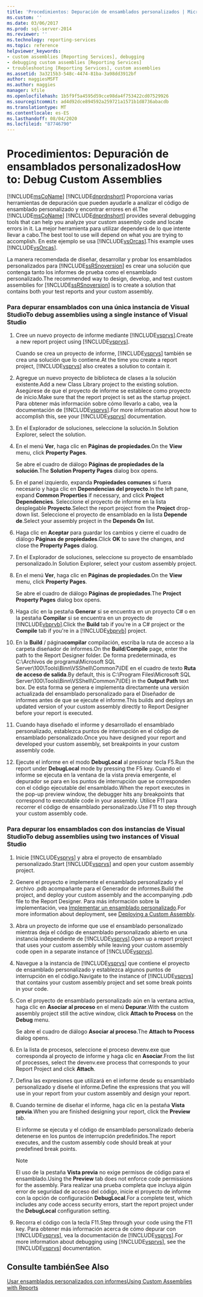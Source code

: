```yaml
---
title: 'Procedimientos: Depuración de ensamblados personalizados | Microsoft Docs'
ms.custom: ''
ms.date: 03/06/2017
ms.prod: sql-server-2014
ms.reviewer: ''
ms.technology: reporting-services
ms.topic: reference
helpviewer_keywords:
- custom assemblies [Reporting Services], debugging
- debugging custom assemblies [Reporting Services]
- troubleshooting [Reporting Services], custom assemblies
ms.assetid: 3a3215b3-548c-4474-81ba-3a98dd3912bf
author: maggiesMSFT
ms.author: maggies
manager: kfile
ms.openlocfilehash: 1b5f9f5a4595d59cce98da4f753422cd07529926
ms.sourcegitcommit: ad4d92dce894592a259721a1571b1d8736abacdb
ms.translationtype: MT
ms.contentlocale: es-ES
ms.lasthandoff: 08/04/2020
ms.locfileid: "87746790"
---
```

# <a name="how-to-debug-custom-assemblies"></a><span data-ttu-id="7aadd-102">Procedimientos: Depuración de ensamblados personalizados</span><span class="sxs-lookup"><span data-stu-id="7aadd-102">How to: Debug Custom Assemblies</span></span>
  <span data-ttu-id="7aadd-103">[!INCLUDE[msCoName](../../includes/msconame-md.md)] [!INCLUDE[dnprdnshort](../../includes/dnprdnshort-md.md)] Proporciona varias herramientas de depuración que pueden ayudarle a analizar el código de ensamblado personalizado y encontrar errores en él.</span><span class="sxs-lookup"><span data-stu-id="7aadd-103">The [!INCLUDE[msCoName](../../includes/msconame-md.md)] [!INCLUDE[dnprdnshort](../../includes/dnprdnshort-md.md)] provides several debugging tools that can help you analyze your custom assembly code and locate errors in it.</span></span> <span data-ttu-id="7aadd-104">La mejor herramienta para utilizar dependerá de lo que intente llevar a cabo.</span><span class="sxs-lookup"><span data-stu-id="7aadd-104">The best tool to use will depend on what you are trying to accomplish.</span></span> <span data-ttu-id="7aadd-105">En este ejemplo se usa [!INCLUDE[vsOrcas](../../includes/vsorcas-md.md)].</span><span class="sxs-lookup"><span data-stu-id="7aadd-105">This example uses [!INCLUDE[vsOrcas](../../includes/vsorcas-md.md)].</span></span>  
  
 <span data-ttu-id="7aadd-106">La manera recomendada de diseñar, desarrollar y probar los ensamblados personalizados para [!INCLUDE[ssRSnoversion](../../includes/ssrsnoversion-md.md)] es crear una solución que contenga tanto los informes de prueba como el ensamblado personalizado.</span><span class="sxs-lookup"><span data-stu-id="7aadd-106">The recommended way to design, develop, and test custom assemblies for [!INCLUDE[ssRSnoversion](../../includes/ssrsnoversion-md.md)] is to create a solution that contains both your test reports and your custom assembly.</span></span>  
  
### <a name="to-debug-assemblies-using-a-single-instance-of-visual-studio"></a><span data-ttu-id="7aadd-107">Para depurar ensamblados con una única instancia de Visual Studio</span><span class="sxs-lookup"><span data-stu-id="7aadd-107">To debug assemblies using a single instance of Visual Studio</span></span>  
  
1.  <span data-ttu-id="7aadd-108">Cree un nuevo proyecto de informe mediante [!INCLUDE[vsprvs](../../includes/vsprvs-md.md)].</span><span class="sxs-lookup"><span data-stu-id="7aadd-108">Create a new report project using [!INCLUDE[vsprvs](../../includes/vsprvs-md.md)].</span></span>  
  
     <span data-ttu-id="7aadd-109">Cuando se crea un proyecto de informe, [!INCLUDE[vsprvs](../../includes/vsprvs-md.md)] también se crea una solución que lo contiene.</span><span class="sxs-lookup"><span data-stu-id="7aadd-109">At the time you create a report project, [!INCLUDE[vsprvs](../../includes/vsprvs-md.md)] also creates a solution to contain it.</span></span>  
  
2.  <span data-ttu-id="7aadd-110">Agregue un nuevo proyecto de biblioteca de clases a la solución existente.</span><span class="sxs-lookup"><span data-stu-id="7aadd-110">Add a new Class Library project to the existing solution.</span></span> <span data-ttu-id="7aadd-111">Asegúrese de que el proyecto de informe se establece como proyecto de inicio.</span><span class="sxs-lookup"><span data-stu-id="7aadd-111">Make sure that the report project is set as the startup project.</span></span> <span data-ttu-id="7aadd-112">Para obtener más información sobre cómo llevarlo a cabo, vea la documentación de [!INCLUDE[vsprvs](../../includes/vsprvs-md.md)].</span><span class="sxs-lookup"><span data-stu-id="7aadd-112">For more information about how to accomplish this, see your [!INCLUDE[vsprvs](../../includes/vsprvs-md.md)] documentation.</span></span>  
  
3.  <span data-ttu-id="7aadd-113">En el Explorador de soluciones, seleccione la solución.</span><span class="sxs-lookup"><span data-stu-id="7aadd-113">In Solution Explorer, select the solution.</span></span>  
  
4.  <span data-ttu-id="7aadd-114">En el menú **Ver**, haga clic en **Páginas de propiedades**.</span><span class="sxs-lookup"><span data-stu-id="7aadd-114">On the **View** menu, click **Property Pages**.</span></span>  
  
     <span data-ttu-id="7aadd-115">Se abre el cuadro de diálogo **Páginas de propiedades de la solución**.</span><span class="sxs-lookup"><span data-stu-id="7aadd-115">The **Solution Property Pages** dialog box opens.</span></span>  
  
5.  <span data-ttu-id="7aadd-116">En el panel izquierdo, expanda **Propiedades comunes** si fuera necesario y haga clic en **Dependencias del proyecto**.</span><span class="sxs-lookup"><span data-stu-id="7aadd-116">In the left pane, expand **Common Properties** if necessary, and click **Project Dependencies**.</span></span> <span data-ttu-id="7aadd-117">Seleccione el proyecto de informe en la lista desplegable **Proyecto**.</span><span class="sxs-lookup"><span data-stu-id="7aadd-117">Select the report project from the **Project** drop-down list.</span></span> <span data-ttu-id="7aadd-118">Seleccione el proyecto de ensamblado en la lista **Depende de**.</span><span class="sxs-lookup"><span data-stu-id="7aadd-118">Select your assembly project in the **Depends On** list.</span></span>  
  
6.  <span data-ttu-id="7aadd-119">Haga clic en **Aceptar** para guardar los cambios y cierre el cuadro de diálogo **Páginas de propiedades**.</span><span class="sxs-lookup"><span data-stu-id="7aadd-119">Click **OK** to save the changes, and close the **Property Pages** dialog.</span></span>  
  
7.  <span data-ttu-id="7aadd-120">En el Explorador de soluciones, seleccione su proyecto de ensamblado personalizado.</span><span class="sxs-lookup"><span data-stu-id="7aadd-120">In Solution Explorer, select your custom assembly project.</span></span>  
  
8.  <span data-ttu-id="7aadd-121">En el menú **Ver**, haga clic en **Páginas de propiedades**.</span><span class="sxs-lookup"><span data-stu-id="7aadd-121">On the **View** menu, click **Property Pages**.</span></span>  
  
     <span data-ttu-id="7aadd-122">Se abre el cuadro de diálogo **Páginas de propiedades**.</span><span class="sxs-lookup"><span data-stu-id="7aadd-122">The **Project Property Pages** dialog box opens.</span></span>  
  
9. <span data-ttu-id="7aadd-123">Haga clic en la pestaña **Generar** si se encuentra en un proyecto C# o en la pestaña **Compilar** si se encuentra en un proyecto de [!INCLUDE[vbprvb](../../includes/vbprvb-md.md)].</span><span class="sxs-lookup"><span data-stu-id="7aadd-123">Click the **Build** tab if you're in a C# project or the **Compile** tab if you're in a [!INCLUDE[vbprvb](../../includes/vbprvb-md.md)] project.</span></span>  
  
10. <span data-ttu-id="7aadd-124">En la **Build** / página**compilar** compilación, escriba la ruta de acceso a la carpeta diseñador de informes.</span><span class="sxs-lookup"><span data-stu-id="7aadd-124">On the **Build**/**Compile** page, enter the path to the Report Designer folder.</span></span> <span data-ttu-id="7aadd-125">De forma predeterminada, es C:\Archivos de programa\Microsoft SQL Server\100\Tools\Binn\VSShell\Common7\IDE en el cuadro de texto **Ruta de acceso de salida**.</span><span class="sxs-lookup"><span data-stu-id="7aadd-125">By default, this is C:\Program Files\Microsoft SQL Server\100\Tools\Binn\VSShell\Common7\IDE) in the **Output Path** text box.</span></span> <span data-ttu-id="7aadd-126">De esta forma se genera e implementa directamente una versión actualizada del ensamblado personalizado para el Diseñador de informes antes de que se ejecute el informe.</span><span class="sxs-lookup"><span data-stu-id="7aadd-126">This builds and deploys an updated version of your custom assembly directly to Report Designer before your report is executed.</span></span>  
  
11. <span data-ttu-id="7aadd-127">Cuando haya diseñado el informe y desarrollado el ensamblado personalizado, establezca puntos de interrupción en el código de ensamblado personalizado.</span><span class="sxs-lookup"><span data-stu-id="7aadd-127">Once you have designed your report and developed your custom assembly, set breakpoints in your custom assembly code.</span></span>  
  
12. <span data-ttu-id="7aadd-128">Ejecute el informe en el modo **DebugLocal** al presionar tecla F5.</span><span class="sxs-lookup"><span data-stu-id="7aadd-128">Run the report under **DebugLocal** mode by pressing the F5 key.</span></span> <span data-ttu-id="7aadd-129">Cuando el informe se ejecuta en la ventana de la vista previa emergente, el depurador se para en los puntos de interrupción que se corresponden con el código ejecutable del ensamblado.</span><span class="sxs-lookup"><span data-stu-id="7aadd-129">When the report executes in the pop-up preview window, the debugger hits any breakpoints that correspond to executable code in your assembly.</span></span> <span data-ttu-id="7aadd-130">Utilice F11 para recorrer el código de ensamblado personalizado.</span><span class="sxs-lookup"><span data-stu-id="7aadd-130">Use F11 to step through your custom assembly code.</span></span>  
  
### <a name="to-debug-assemblies-using-two-instances-of-visual-studio"></a><span data-ttu-id="7aadd-131">Para depurar los ensamblados con dos instancias de Visual Studio</span><span class="sxs-lookup"><span data-stu-id="7aadd-131">To debug assemblies using two instances of Visual Studio</span></span>  
  
1.  <span data-ttu-id="7aadd-132">Inicie [!INCLUDE[vsprvs](../../includes/vsprvs-md.md)] y abra el proyecto de ensamblado personalizado.</span><span class="sxs-lookup"><span data-stu-id="7aadd-132">Start [!INCLUDE[vsprvs](../../includes/vsprvs-md.md)] and open your custom assembly project.</span></span>  
  
2.  <span data-ttu-id="7aadd-133">Genere el proyecto e implemente el ensamblado personalizado y el archivo .pdb acompañante para el Generador de informes.</span><span class="sxs-lookup"><span data-stu-id="7aadd-133">Build the project, and deploy your custom assembly and the accompanying .pdb file to the Report Designer.</span></span> <span data-ttu-id="7aadd-134">Para más información sobre la implementación, vea [Implementar un ensamblado personalizado](deploying-a-custom-assembly.md).</span><span class="sxs-lookup"><span data-stu-id="7aadd-134">For more information about deployment, see [Deploying a Custom Assembly](deploying-a-custom-assembly.md).</span></span>  
  
3.  <span data-ttu-id="7aadd-135">Abra un proyecto de informe que use el ensamblado personalizado mientras deja el código de ensamblado personalizado abierto en una instancia independiente de [!INCLUDE[vsprvs](../../includes/vsprvs-md.md)].</span><span class="sxs-lookup"><span data-stu-id="7aadd-135">Open up a report project that uses your custom assembly while leaving your custom assembly code open in a separate instance of [!INCLUDE[vsprvs](../../includes/vsprvs-md.md)].</span></span>  
  
4.  <span data-ttu-id="7aadd-136">Navegue a la instancia de [!INCLUDE[vsprvs](../../includes/vsprvs-md.md)] que contiene el proyecto de ensamblado personalizado y establezca algunos puntos de interrupción en el código.</span><span class="sxs-lookup"><span data-stu-id="7aadd-136">Navigate to the instance of [!INCLUDE[vsprvs](../../includes/vsprvs-md.md)] that contains your custom assembly project and set some break points in your code.</span></span>  
  
5.  <span data-ttu-id="7aadd-137">Con el proyecto de ensamblado personalizado aún en la ventana activa, haga clic en **Asociar al proceso** en el menú **Depurar**.</span><span class="sxs-lookup"><span data-stu-id="7aadd-137">With the custom assembly project still the active window, click **Attach to Process** on the **Debug** menu.</span></span>  
  
     <span data-ttu-id="7aadd-138">Se abre el cuadro de diálogo **Asociar al proceso**.</span><span class="sxs-lookup"><span data-stu-id="7aadd-138">The **Attach to Process** dialog opens.</span></span>  
  
6.  <span data-ttu-id="7aadd-139">En la lista de procesos, seleccione el proceso devenv.exe que corresponda al proyecto de informe y haga clic en **Asociar**.</span><span class="sxs-lookup"><span data-stu-id="7aadd-139">From the list of processes, select the devenv.exe process that corresponds to your Report Project and click **Attach**.</span></span>  
  
7.  <span data-ttu-id="7aadd-140">Defina las expresiones que utilizará en el informe desde su ensamblado personalizado y diseñe el informe.</span><span class="sxs-lookup"><span data-stu-id="7aadd-140">Define the expressions that you will use in your report from your custom assembly and design your report.</span></span>  
  
8.  <span data-ttu-id="7aadd-141">Cuando termine de diseñar el informe, haga clic en la pestaña **Vista previa**.</span><span class="sxs-lookup"><span data-stu-id="7aadd-141">When you are finished designing your report, click the **Preview** tab.</span></span>  
  
     <span data-ttu-id="7aadd-142">El informe se ejecuta y el código de ensamblado personalizado debería detenerse en los puntos de interrupción predefinidos.</span><span class="sxs-lookup"><span data-stu-id="7aadd-142">The report executes, and the custom assembly code should break at your predefined break points.</span></span>  
  
    > [!NOTE]  
    >  <span data-ttu-id="7aadd-143">El uso de la pestaña **Vista previa** no exige permisos de código para el ensamblado.</span><span class="sxs-lookup"><span data-stu-id="7aadd-143">Using the **Preview** tab does not enforce code permissions for the assembly.</span></span> <span data-ttu-id="7aadd-144">Para realizar una prueba completa que incluya algún error de seguridad de acceso del código, inicie el proyecto de informe con la opción de configuración **DebugLocal**.</span><span class="sxs-lookup"><span data-stu-id="7aadd-144">For a complete test, which includes any code access security errors, start the report project under the **DebugLocal** configuration setting.</span></span>  
  
9. <span data-ttu-id="7aadd-145">Recorra el código con la tecla F11.</span><span class="sxs-lookup"><span data-stu-id="7aadd-145">Step through your code using the F11 key.</span></span> <span data-ttu-id="7aadd-146">Para obtener más información acerca de cómo depurar con [!INCLUDE[vsprvs](../../includes/vsprvs-md.md)], vea la documentación de [!INCLUDE[vsprvs](../../includes/vsprvs-md.md)].</span><span class="sxs-lookup"><span data-stu-id="7aadd-146">For more information about debugging using [!INCLUDE[vsprvs](../../includes/vsprvs-md.md)], see the [!INCLUDE[vsprvs](../../includes/vsprvs-md.md)] documentation.</span></span>  
  
## <a name="see-also"></a><span data-ttu-id="7aadd-147">Consulte también</span><span class="sxs-lookup"><span data-stu-id="7aadd-147">See Also</span></span>  
 [<span data-ttu-id="7aadd-148">Usar ensamblados personalizados con informes</span><span class="sxs-lookup"><span data-stu-id="7aadd-148">Using Custom Assemblies with Reports</span></span>](using-custom-assemblies-with-reports.md)  
  
  
